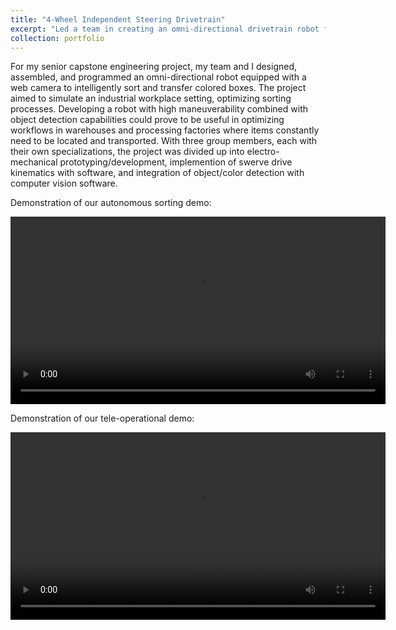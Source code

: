 ```yaml
---
title: "4-Wheel Independent Steering Drivetrain"
excerpt: "Led a team in creating an omni-directional drivetrain robot for industrial applications, implementing swerve drive kinematics and computer vision for object detection and navigation. <br/><img src='/images/SwerveDrive.png' width='300' height='500'>"
collection: portfolio
---
```


For my senior capstone engineering project, my team and I designed, assembled, and programmed an omni-directional robot equipped with a web camera to intelligently sort and transfer colored boxes. The project aimed to simulate an industrial workplace setting, optimizing sorting processes. Developing a robot with high maneuverability combined with object detection capabilities could prove to be useful in optimizing workflows in warehouses and processing factories where items constantly need to be located and transported. With three group members, each with their own specializations, the project was divided up into electro-mechanical prototyping/development, implemention of swerve drive kinematics with software, and integration of object/color detection with computer vision software.

Demonstration of our autonomous sorting demo:

<video width="600" controls>
  <source src="/images/videoplayback.mp4" type="video/mp4">
</video>

Demonstration of our tele-operational demo:

<video width="600" controls>
  <source src="/images/SwerveTeleOp420p.mp4" type="video/mp4">
</video>
